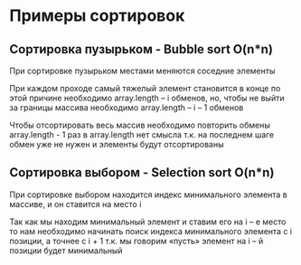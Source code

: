 # Примеры сортировок
## Сортировка пузырьком - Bubble sort O(n*n)
При сортировке пузырьком местами меняются соседние элементы

При каждом проходе самый тяжелый элемент становится в конце по этой причине необходимо array.length – i обменов, но, чтобы не выйти за границы массива необходимо array.length – i – 1 обменов

Чтобы отсортировать весь массив необходимо повторить обмены array.length - 1 раз в array.length нет смысла т.к. на последнем шаге обмен уже не нужен и элементы будут отсортированы

## Сортировка выбором - Selection sort O(n*n)
При сортировке выбором находится индекс минимального элемента в массиве, и он ставится на место i

Так как мы находим минимальный элемент и ставим его на i – е место то нам необходимо начинать поиск индекса минимального элемента с i позиции, а точнее с i + 1 т.к. мы говорим «пусть» элемент на i – й позиции будет минимальный
